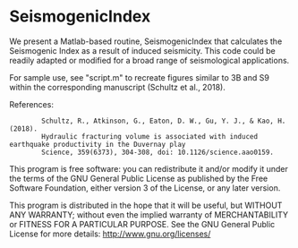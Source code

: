 # SeismogenicIndex

We present a Matlab-based routine, SeismogenicIndex that calculates the Seismogenic Index as a result of induced seismicity.  This code could be readily adapted or modified for a broad range of seismological applications.

For sample use, see "script.m" to recreate figures similar to 3B and S9 within the corresponding manuscript (Schultz et al., 2018).

References: 
            
            Schultz, R., Atkinson, G., Eaton, D. W., Gu, Y. J., & Kao, H. (2018). 
            Hydraulic fracturing volume is associated with induced earthquake productivity in the Duvernay play
            Science, 359(6373), 304-308, doi: 10.1126/science.aao0159.

This program is free software: you can redistribute it and/or modify it under the terms of the GNU General Public License as published by the Free Software Foundation, either version 3 of the License, or any later version.

This program is distributed in the hope that it will be useful, but WITHOUT ANY WARRANTY; without even the implied warranty of MERCHANTABILITY or FITNESS FOR A PARTICULAR PURPOSE.  See the GNU General Public License for more details: http://www.gnu.org/licenses/
